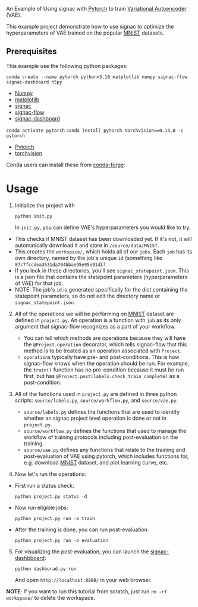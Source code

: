 An Example of Using signac with [Pytorch] to train [Variational Autoencoder] (VAE).

This example project demonstrate how to use signac to optimize the hyperparameters of VAE trained on the popular [MNIST] datasets.

[Variational Autoencoder]: https://arxiv.org/pdf/1312.6114.pdf
[Pytorch]: https://pytorch.org/
[MNIST]: https://pytorch.org/vision/main/generated/torchvision.datasets.MNIST.html

## Prerequisites

This example use the following python packages:

```conda create --name pytorch python=3.10 matplotlib numpy signac-flow signac-dashboard h5py```
* [Numpy](https://github.com/numpy/numpy)
* [matplotlib](https://github.com/matplotlib/matplotlib)
* [signac](https://github.com/glotzerlab/signac)
* [signac-flow](https://github.com/glotzerlab/signac-flow)
* [signac-dashboard](https://github.com/glotzerlab/signac-dashboard)

```conda activate pytorch```
```conda install pytorch torchvision==0.13.0 -c pytorch```
* [Pytorch](https://github.com/pytorch/pytorch)
* [torchvision](https://github.com/pytorch/vision)


Conda users can install these from [conda-forge](https://conda-forge.org/):

# Usage

1. Initialize the project with

    ```
    python init.py
    ```
    
    In `init.py`, you can define VAE's hyperparameters you would like to try.

- This checks if MNIST dataset has been downloaded yet. If it's not, it will automatically download it and store in `/source/data/MNIST`.
- This creates the `workspace/`, which holds all of our `jobs`. Each `job` has its own directory, named by the job's unique `id` (something like `87c7fccdea3531da704bbae95e95e914`).\
- If you look in these directories, you'll see `signac_statepoint.json`. This is a json file that contains the statepoint parameters (hyperparameters of VAE) for that job.
- NOTE: The job's `id` is generated specifically for the dict containing the statepoint parameters, so do not edit the directory name or `signac_statepoint.json`.

2. All of the operations we will be performing on [MNIST] dataset are defined in `project.py`. An operation is a function with `job` as its only argument that signac-flow recognizes as a part of your workflow.
    - You can tell which methods are operations because they will have the `@Project.operation` decorator, which tells signac-flow that this method is to be treated as an operation associated with `Project`.
    - `operation`s typically have pre- and post-conditions. This is how signac-flow knows when the operation should be run. For example, the `train()` function has no pre-condition because it must be run first, but has `@Project.post(labels.check_train_complete)` as a post-condition.
   
3. All of the functions used in `project.py` are defined in three python scripts: `source/labels.py`, `source/workflow.py`, and `source/vae.py`.
    - `source/labels.py` defines the functions that are used to identify whether an signac project level operation is done or not in `project.py`.
    - `source/workflow.py` defines the functions that used to manage the workflow of training protocols including post-evaluation on the training.
    - `source/vae.py` defines any functions that relate to the training and post-evaluation of VAE using pytorch, which includes functions for, e.g. download [MNIST] dataset, and plot learning curve, etc.

4. Now let's run the operations:

- First run a status check:

    ```
    python project.py status -d
    ```

- Now run eligible jobs:

    ```
    python project.py run -o train
    ```

- After the training is done, you can run post-evaluation:

    ```
    python project.py run -o evaluation
    ```

5. For visualizing the post-evaluation, you can launch the [signac-dashbboard](https://github.com/glotzerlab/signac-dashboard):

    ```
    python dashborad.py run
    ```
    
    And open `http://localhost:8888/` in your web browser. 

**NOTE**: If you want to run this tutorial from scratch, just run `rm -rf workspace/` to delete the workspace.

